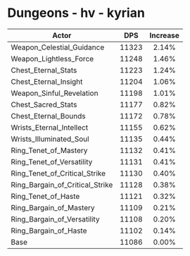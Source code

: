 # Dungeons - hv - kyrian
| Actor | DPS | Increase |
|---|:---:|:---:|
|Weapon_Celestial_Guidance|11323|2.14%|
|Weapon_Lightless_Force|11248|1.46%|
|Chest_Eternal_Stats|11223|1.24%|
|Chest_Eternal_Insight|11204|1.06%|
|Weapon_Sinful_Revelation|11198|1.01%|
|Chest_Sacred_Stats|11177|0.82%|
|Chest_Eternal_Bounds|11172|0.78%|
|Wrists_Eternal_Intellect|11155|0.62%|
|Wrists_Illuminated_Soul|11135|0.44%|
|Ring_Tenet_of_Mastery|11132|0.41%|
|Ring_Tenet_of_Versatility|11131|0.41%|
|Ring_Tenet_of_Critical_Strike|11130|0.40%|
|Ring_Bargain_of_Critical_Strike|11128|0.38%|
|Ring_Tenet_of_Haste|11121|0.32%|
|Ring_Bargain_of_Mastery|11109|0.21%|
|Ring_Bargain_of_Versatility|11108|0.20%|
|Ring_Bargain_of_Haste|11102|0.14%|
|Base|11086|0.00%|
